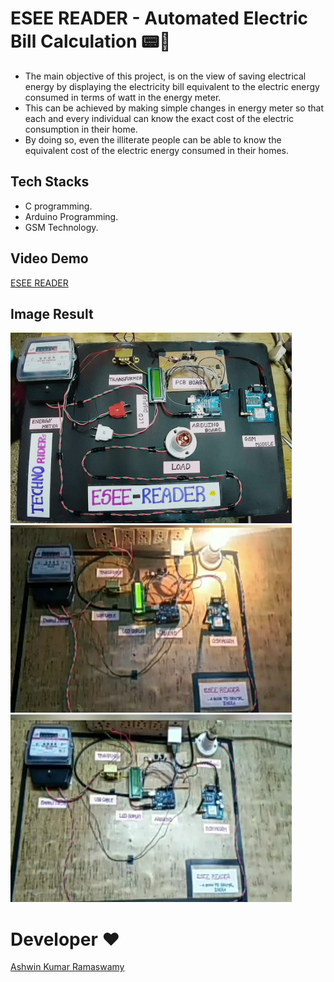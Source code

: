 # ESEE READER - Automated Electric Bill Calculation 📟📲

- The main objective of this project, is on the view of saving electrical energy by displaying the electricity bill equivalent to the electric energy consumed in terms of watt in   the energy meter.
- This can be achieved by making simple changes in energy meter so that each and every individual can know the exact cost of the electric consumption in their home.
- By doing so, even the illiterate people can be able to know the equivalent cost of the electric energy consumed in their homes.

## Tech Stacks
- C programming.
- Arduino Programming.
- GSM Technology.

## Video Demo
[ESEE READER](https://docs.google.com/presentation/d/1X_j90BNUnj3x8gA68DQRr31mnw2t9j0Fn1nDlxOzdM0/edit?usp=drivesdk)

## Image Result
<img src="/Image Result/op1.jpg" width="450px"> <img src="/Image Result/op2.jpg" width="450px" height="300px">
 <img src="/Image Result/op3.jpg" width="450px" height="300px">

# Developer ❤
[Ashwin Kumar Ramaswamy](https://github.com/Ash515)
